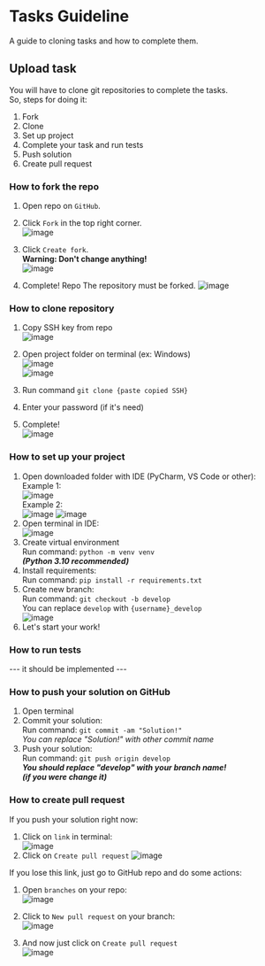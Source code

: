 # Tasks Guideline
A guide to cloning tasks and how to complete them.

## Upload task
You will have to clone git repositories to complete the tasks.  
So, steps for doing it:
1) Fork
2) Clone
3) Set up project
4) Complete your task and run tests
5) Push solution
6) Create pull request


### How to fork the repo

1) Open repo on `GitHub`.

2) Click `Fork` in the top right corner.  
![image](https://user-images.githubusercontent.com/72568844/207454345-9305f8ab-484b-4b74-9ab4-ae4948a1a6d0.png)

3) Click `Create fork`.  
**Warning: Don't change anything!**  
![image](https://user-images.githubusercontent.com/72568844/207454436-ff02e137-546e-468b-83ba-f25761d9f7ff.png)

4) Complete! Repo The repository must be forked.
![image](https://user-images.githubusercontent.com/72568844/207454503-d18e16d0-10e3-4369-a4b4-31dfbc725d26.png)


### How to clone repository

1) Copy SSH key from repo  
![image](https://user-images.githubusercontent.com/72568844/207454593-1c7bbe71-f19a-48a1-bc63-6e9519886836.png)

2) Open project folder on terminal (ex: Windows)  
![image](https://user-images.githubusercontent.com/72568844/207454628-6d14e5be-e5f0-4dd9-a943-44ddf29777d2.png)   
![image](https://user-images.githubusercontent.com/72568844/207454747-7dcd2890-3bf5-4f79-988c-4364617328c2.png)
3) Run command
`git clone {paste copied SSH}`
4) Enter your password (if it's need)
5) Complete!  
![image](https://user-images.githubusercontent.com/72568844/207454819-f5348e93-8647-4b18-81b0-157598a26383.png)


### How to set up your project

1) Open downloaded folder with IDE (PyCharm, VS Code or other):  
Example 1:  
![image](https://user-images.githubusercontent.com/72568844/207454855-6fcae3f4-909e-4d8c-a5c1-18fc6f6df4e4.png)  
Example 2:  
![image](https://user-images.githubusercontent.com/72568844/207454888-3fcddcf8-8c8e-437a-9564-9f7439b9b9a8.png)
![image](https://user-images.githubusercontent.com/72568844/207454907-fe8a15c4-1653-47e5-9d3d-fbd1ab61e566.png)
2) Open terminal in IDE:  
![image](https://user-images.githubusercontent.com/72568844/207454989-a88c4213-55aa-40d2-b4c5-07ecc8456374.png)
3) Create virtual environment  
Run command: `python -m venv venv`  
_**(Python 3.10 recommended)**_
4) Install requirements:  
Run command: `pip install -r requirements.txt`
5) Create new branch:  
Run command: `git checkout -b develop`  
You can replace `develop` with `{username}_develop`  
![image](https://user-images.githubusercontent.com/72568844/207455056-6dc3e5f8-9c27-4fb2-96a9-fff084920f12.png)
6) Let's start your work!


### How to run tests
--- it should be implemented ---


### How to push your solution on GitHub
1) Open terminal
2) Commit your solution:  
Run command: `git commit -am "Solution!"`  
_You can replace "Solution!" with other commit name_
3) Push your solution:  
Run command: `git push origin develop`  
_**You should replace "develop" with your branch name!  
(if you were change it)**_


### How to create pull request
If you push your solution right now:
1) Click on `link` in terminal:  
![image](https://user-images.githubusercontent.com/72568844/207455119-35c032e6-0d7b-4e12-992e-ca75ffd21550.png)
2) Click on `Create pull request`
![image](https://user-images.githubusercontent.com/72568844/207455199-b8fe7d7e-ec31-4e26-a61e-237272992e3d.png)
  

If you lose this link, just go to GitHub repo and do some actions:
1) Open `branches` on your repo:  
![image](https://user-images.githubusercontent.com/72568844/207455544-938f458e-ac0a-4723-a34d-4d7642c3a24c.png)
2) Click to `New pull request` on your branch:  
![image](https://user-images.githubusercontent.com/72568844/207455692-02c7b282-5d8b-4377-9e0e-7e2101754112.png) 

3) And now just click on `Create pull request`  
![image](https://user-images.githubusercontent.com/72568844/207455724-a51f4980-6d4e-4899-a8b6-6e8eb1734610.png)
